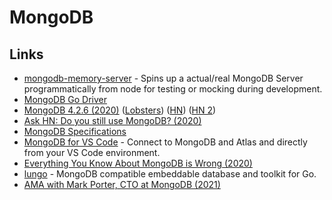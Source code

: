 # MongoDB

## Links

* [mongodb-memory-server](https://github.com/nodkz/mongodb-memory-server) - Spins up a actual/real MongoDB Server programmatically from node for testing or mocking during development.
* [MongoDB Go Driver](https://github.com/mongodb/mongo-go-driver)
* [MongoDB 4.2.6 (2020)](http://jepsen.io/analyses/mongodb-4.2.6) ([Lobsters](https://lobste.rs/s/eqcebc/jepsen_mongodb\_4\_2\_6)) ([HN](https://news.ycombinator.com/item?id=23191439)) ([HN 2](https://news.ycombinator.com/item?id=23290844))
* [Ask HN: Do you still use MongoDB? (2020)](https://news.ycombinator.com/item?id=23270429)
* [MongoDB Specifications](https://github.com/mongodb/specifications)
* [MongoDB for VS Code](https://github.com/mongodb-js/vscode) - Connect to MongoDB and Atlas and directly from your VS Code environment.
* [Everything You Know About MongoDB is Wrong (2020)](https://developer.mongodb.com/article/everything-you-know-is-wrong)
* [lungo](https://github.com/256dpi/lungo) - MongoDB compatible embeddable database and toolkit for Go.
* [AMA with Mark Porter, CTO at MongoDB (2021)](https://www.reddit.com/r/IAmA/comments/l23dxl/i_am_mark_porter_cto_at_mongodb_i_love_tech_and/)
